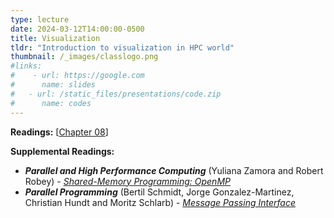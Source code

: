 ```yaml
---
type: lecture
date: 2024-03-12T14:00:00-0500
title: Visualization
tldr: "Introduction to visualization in HPC world"
thumbnail: /_images/classlogo.png
#links: 
#    - url: https://google.com
#      name: slides
#   - url: /static_files/presentations/code.zip
#      name: codes
---
```

**Readings:** [[Chapter 08](https://learning.oreilly.com/library/view/high-performance-computing/9780124202153/XHTML/B9780124201583000083/B9780124201583000083.xhtml)]

**Supplemental Readings:**
- **_Parallel and High Performance Computing_** (Yuliana Zamora and Robert Robey) - [_Shared-Memory Programming: OpenMP_](https://learning.oreilly.com/library/view/parallel-and-high/9781617296468/OEBPS/Text/ch08_Robey.htm#sigil_toc_id_140)
- **_Parallel Programming_** (Bertil Schmidt, Jorge Gonzalez-Martinez, Christian Hundt and Moritz Schlarb) - [_Message Passing Interface_](https://learning.oreilly.com/library/view/parallel-programming/9780128044865/B9780128498903000095.xhtml)